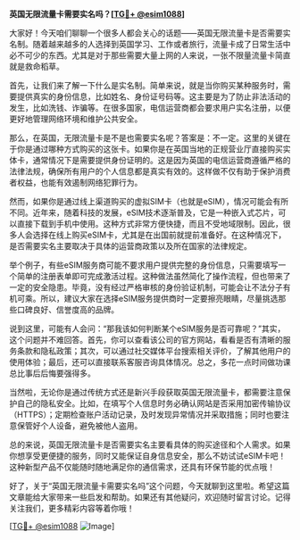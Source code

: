 **英国无限流量卡需要实名吗？[[TG💪+ @esim1088](https://t.me/s/esim1088)]**

大家好！今天咱们聊聊一个很多人都会关心的话题——英国无限流量卡是否需要实名制。随着越来越多的人选择到英国学习、工作或者旅行，流量卡成了日常生活中必不可少的东西。尤其是对于那些需要大量上网的人来说，一张不限量流量卡简直就是救命稻草。

首先，让我们来了解一下什么是实名制。简单来说，就是当你购买某种服务时，需要提供真实的身份信息，比如姓名、身份证号码等。这主要是为了防止非法活动的发生，比如洗钱、诈骗等。在很多国家，电信运营商都会要求用户实名注册，以便更好地管理网络环境和维护公共安全。

那么，在英国，无限流量卡是不是也需要实名呢？答案是：不一定。这里的关键在于你是通过哪种方式购买的这张卡。如果你是在英国当地的正规营业厅直接购买实体卡，通常情况下是需要提供身份证明的。这是因为英国的电信运营商遵循严格的法律法规，确保所有用户的个人信息都是真实有效的。这样做不仅有助于保护消费者权益，也能有效遏制网络犯罪行为。

然而，如果你是通过线上渠道购买的虚拟SIM卡（也就是eSIM），情况可能会有所不同。近年来，随着科技的发展，eSIM技术逐渐普及，它是一种嵌入式芯片，可以直接下载到手机中使用。这种方式非常方便快捷，而且不受地域限制。因此，很多人会选择在线上购买eSIM卡，尤其是在出国前就提前准备好。在这种情况下，是否需要实名主要取决于具体的运营商政策以及所在国家的法律规定。

举个例子，有些eSIM服务商可能不要求用户提供完整的身份信息，只需要填写一个简单的注册表单即可完成激活过程。这种做法虽然简化了操作流程，但也带来了一定的安全隐患。毕竟，没有经过严格审核的身份验证机制，可能会让不法分子有机可乘。所以，建议大家在选择eSIM服务提供商时一定要擦亮眼睛，尽量挑选那些口碑良好、信誉度高的品牌。

说到这里，可能有人会问：“那我该如何判断某个eSIM服务是否可靠呢？”其实，这个问题并不难回答。首先，你可以查看该公司的官方网站，看看是否有清晰的服务条款和隐私政策；其次，可以通过社交媒体平台搜索相关评价，了解其他用户的使用体验；最后，还可以直接联系客服咨询具体情况。总之，多花一点时间做功课总比事后后悔要强得多。

当然啦，无论你是通过传统方式还是新兴手段获取英国无限流量卡，都需要注意保护自己的隐私安全。比如，在填写个人信息时务必确认网站是否采用加密传输协议（HTTPS）；定期检查账户活动记录，及时发现异常情况并采取措施；同时也要注意保管好个人设备，避免被他人盗用。

总的来说，英国无限流量卡是否需要实名主要看具体的购买途径和个人需求。如果你想享受更便捷的服务，同时又能保证自身信息安全，那么不妨试试eSIM卡吧！这种新型产品不仅能随时随地满足你的通信需求，还具有环保节能的优点哦！

好了，关于“英国无限流量卡需要实名吗”这个问题，今天就聊到这里啦。希望这篇文章能给大家带来一些启发和帮助。如果还有其他疑问，欢迎随时留言讨论。记得关注我们，更多精彩内容等着你哦！

[[TG💪+ @esim1088](https://t.me/s/esim1088) ![Image](https://i.postimg.cc/4NQfJmqS/Snipaste-2025-05-13-00-14-12.png)]